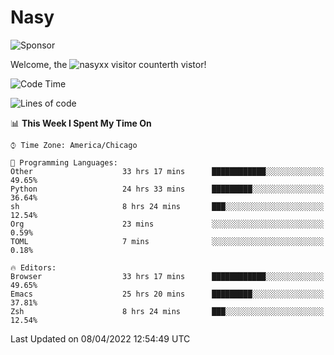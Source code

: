 # Nasy

<!--
<p align="center">
<img height="200" src="https://github-readme-stats.vercel.app/api?username=nasyxx&count_private=true&show_icons=true&theme=dracula&include_all_commits=true"/>
<img height="200" src="https://github-readme-stats.vercel.app/api/top-langs/?username=nasyxx&theme=dracula&hide=html,jupyter+notebook&count_private=true&show_icons=true"/>
</p>

  
----------------
-->

![Sponsor](https://img.shields.io/static/v1.svg?label=Sponsor&message=%E2%9D%A4&logo=GitHub&style=flat&color=pink)
 
Welcome, the ![nasyxx visitor counter](https://count.getloli.com/get/@nasyxx?theme=rule34)th vistor!
 
<!--START_SECTION:waka-->
![Code Time](http://img.shields.io/badge/Code%20Time-2%2C185%20hrs%2012%20mins-blue)

![Lines of code](https://img.shields.io/badge/From%20Hello%20World%20I%27ve%20Written-5%20Million%20lines%20of%20code-blue)

📊 **This Week I Spent My Time On** 

```text
⌚︎ Time Zone: America/Chicago

💬 Programming Languages: 
Other                    33 hrs 17 mins      ████████████░░░░░░░░░░░░░   49.65% 
Python                   24 hrs 33 mins      █████████░░░░░░░░░░░░░░░░   36.64% 
sh                       8 hrs 24 mins       ███░░░░░░░░░░░░░░░░░░░░░░   12.54% 
Org                      23 mins             ░░░░░░░░░░░░░░░░░░░░░░░░░   0.59% 
TOML                     7 mins              ░░░░░░░░░░░░░░░░░░░░░░░░░   0.18%

🔥 Editors: 
Browser                  33 hrs 17 mins      ████████████░░░░░░░░░░░░░   49.65% 
Emacs                    25 hrs 20 mins      █████████░░░░░░░░░░░░░░░░   37.81% 
Zsh                      8 hrs 24 mins       ███░░░░░░░░░░░░░░░░░░░░░░   12.54%

```


 Last Updated on 08/04/2022 12:54:49 UTC
<!--END_SECTION:waka-->

<!-- ![visitors](https://visitor-badge.laobi.icu/badge?page_id=nasyxx.nasyxx) -->
